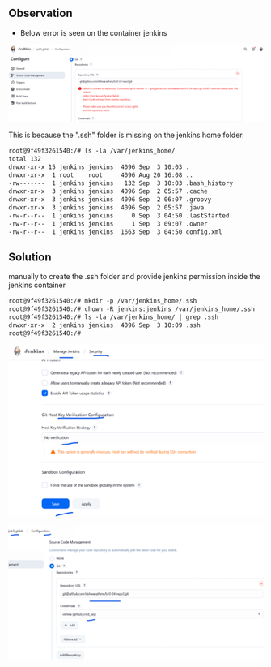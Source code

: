 ## Observation

* Below error is seen on the container jenkins

![alt text](images/jenkins-know-host-error.png)

This is because the ".ssh" folder is missing on the  jenkins home folder.

```
root@9f49f3261540:/# ls -la /var/jenkins_home/
total 132
drwxr-xr-x 15 jenkins jenkins  4096 Sep  3 10:03 .
drwxr-xr-x  1 root    root     4096 Aug 20 16:08 ..
-rw-------  1 jenkins jenkins   132 Sep  3 10:03 .bash_history
drwxr-xr-x  3 jenkins jenkins  4096 Sep  2 05:57 .cache
drwxr-xr-x  3 jenkins jenkins  4096 Sep  2 06:07 .groovy
drwxr-xr-x  3 jenkins jenkins  4096 Sep  2 05:57 .java
-rw-r--r--  1 jenkins jenkins     0 Sep  3 04:50 .lastStarted
-rw-r--r--  1 jenkins jenkins     1 Sep  3 09:07 .owner
-rw-r--r--  1 jenkins jenkins  1663 Sep  3 04:50 config.xml
```

## Solution
manually to create the .ssh folder and provide jenkins permission inside the jenkins container 
```
root@9f49f3261540:/# mkdir -p /var/jenkins_home/.ssh
root@9f49f3261540:/# chown -R jenkins:jenkins /var/jenkins_home/.ssh
root@9f49f3261540:/# ls -la /var/jenkins_home/ | grep .ssh
drwxr-xr-x  2 jenkins jenkins  4096 Sep  3 10:09 .ssh
root@9f49f3261540:/#
```

![alt text](images/solution-1.png)

![alt text](images/job-config-details.png)
